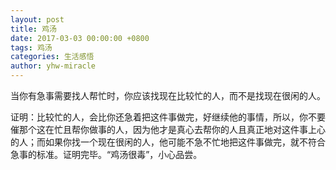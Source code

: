 ```yaml
---
layout: post
title: 鸡汤
date: 2017-03-03 00:00:00 +0800
tags: 鸡汤
categories: 生活感悟
author: yhw-miracle
---
```

当你有急事需要找人帮忙时，你应该找现在比较忙的人，而不是找现在很闲的人。

证明：比较忙的人，会比你还急着把这件事做完，好继续他的事情，所以，你不要催那个这在忙且帮你做事的人，因为他才是真心去帮你的人且真正地对这件事上心的人；而如果你找一个现在很闲的人，他可能不急不忙地把这件事做完，就不符合急事的标准。证明完毕。“鸡汤很毒”，小心品尝。
